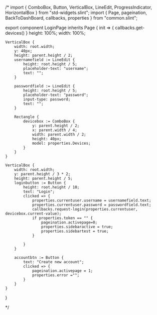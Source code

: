 
/*
import { ComboBox, Button, VerticalBox, LineEdit, ProgressIndicator, HorizontalBox } from "std-widgets.slint";
import { Page, pageination, BackToDashBoard, callbacks, properties } from "common.slint";



export component LoginPage inherits Page {
    init => {
        callbacks.get-devices()
    }
    height: 100%;
    width: 100%;
 

    VerticalBox {  
        width: root.width;
        y: 40px;
        height: parent.height / 2;
        usernamefield := LineEdit {
            height: root.height / 5;
            placeholder-text: "username";
            text: "";
        }

        passwordfield := LineEdit {
            height: root.height / 5;
            placeholder-text: "password";
            input-type: password;
            text: "";
        }

        Rectangle {
            devicebox := ComboBox {
                y: parent.height / 2;
                x: parent.width / 4;
                width: parent.width / 2;
                height: 40px;
                model: properties.Devices;
            }
        }
    }

    VerticalBox {
        width: root.width;
        y: parent.height / 3 * 2;
        height: parent.height / 5;
        loginbutton := Button {
            height: root.height / 10;
            text: "Login";
            clicked => {
                properties.currentuser.username = usernamefield.text;
                properties.currentuser.password = passwordfield.text;
                callbacks.request-login(properties.currentuser, devicebox.current-value);
                if properties.token == "" {
                    pageination.activepage=0;
                    properties.sidebaractive = true;
                    properties.sidebartest = true;
                }
                
            }   
        }

        accountbtn := Button {
            text: "Create new account";
            clicked => {
                pageination.activepage = 1;
                properties.error ="";
            }
        }
    }

}

*/